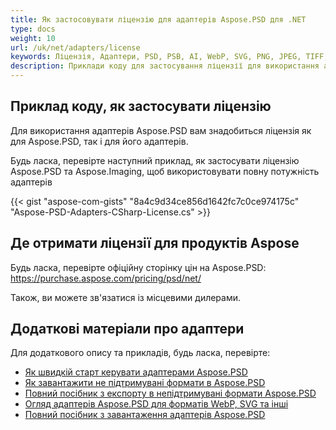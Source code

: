 ```yaml
---
title: Як застосовувати ліцензію для адаптерів Aspose.PSD для .NET
type: docs
weight: 10
url: /uk/net/adapters/license
keywords: Ліцензія, Адаптери, PSD, PSB, AI, WebP, SVG, PNG, JPEG, TIFF, GIF, BMP
description: Приклади коду для застосування ліцензії для використання адаптерів Aspose.PSD
---
```


## **Приклад коду, як застосувати ліцензію**

Для використання адаптерів Aspose.PSD вам знадобиться ліцензія як для Aspose.PSD, так і для його адаптерів.

Будь ласка, перевірте наступний приклад, як застосувати ліцензію Aspose.PSD та Aspose.Imaging, щоб використовувати повну потужність адаптерів


{{< gist "aspose-com-gists" "8a4c9d34ce856d1642fc7c0ce974175c" "Aspose-PSD-Adapters-CSharp-License.cs" >}}

## **Де отримати ліцензії для продуктів Aspose**

Будь ласка, перевірте офіційну сторінку цін на Aspose.PSD: https://purchase.aspose.com/pricing/psd/net/

Також, ви можете зв'язатися із місцевими дилерами.

## **Додаткові матеріали про адаптери**

Для додаткового опису та прикладів, будь ласка, перевірте:
- [Як швидкій старт керувати адаптерами Aspose.PSD](/psd/uk/net/adapters/quick-start)
- [Як завантажити не підтримувані формати в Aspose.PSD](/psd/uk/net/adapters/load-unsupported-formats)
- [Повний посібник з експорту в непідтримувані формати Aspose.PSD](/psd/uk/net/adapters/export-to-unsupported-formats)
- [Огляд адаптерів Aspose.PSD для форматів WebP, SVG та інші](/psd/uk/net/adapters/working-with-webp-svg-formats-overview)
- [Повний посібник з завантаження адаптерів Aspose.PSD](/psd/uk/net/adapters/full-manual)
